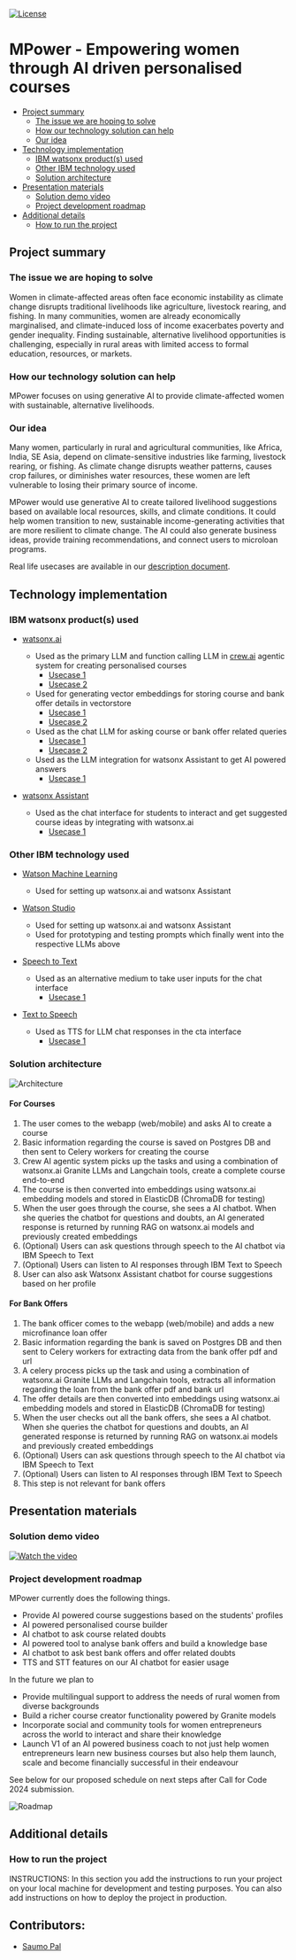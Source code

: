 [![License](https://img.shields.io/badge/License-Apache2-blue.svg)](https://www.apache.org/licenses/LICENSE-2.0)

# MPower - Empowering women through AI driven personalised courses

- [Project summary](#project-summary)
  - [The issue we are hoping to solve](#the-issue-we-are-hoping-to-solve)
  - [How our technology solution can help](#how-our-technology-solution-can-help)
  - [Our idea](#our-idea)
- [Technology implementation](#technology-implementation)
  - [IBM watsonx product(s) used](#ibm-watsonx-products-used)
  - [Other IBM technology used](#other-ibm-technology-used)
  - [Solution architecture](#solution-architecture)
- [Presentation materials](#presentation-materials)
  - [Solution demo video](#solution-demo-video)
  - [Project development roadmap](#project-development-roadmap)
- [Additional details](#additional-details)
  - [How to run the project](#how-to-run-the-project)

## Project summary

### The issue we are hoping to solve

Women in climate-affected areas often face economic instability as climate change disrupts traditional livelihoods like agriculture, livestock rearing, and fishing. In many communities, women are already economically marginalised, and climate-induced loss of income exacerbates poverty and gender inequality. Finding sustainable, alternative livelihood opportunities is challenging, especially in rural areas with limited access to formal education, resources, or markets.

### How our technology solution can help

MPower focuses on using generative AI to provide climate-affected women with sustainable, alternative livelihoods.

### Our idea

Many women, particularly in rural and agricultural communities, like Africa, India, SE Asia, depend on climate-sensitive industries like farming, livestock rearing, or fishing. As climate change disrupts weather patterns, causes crop failures, or diminishes water resources, these women are left vulnerable to losing their primary source of income.

MPower would use generative AI to create tailored livelihood suggestions based on available local resources, skills, and climate conditions. It could help women transition to new, sustainable income-generating activities that are more resilient to climate change. The AI could also generate business ideas, provide training recommendations, and connect users to microloan programs.

Real life usecases are available in our [description document](./DESCRIPTION.md).

## Technology implementation

### IBM watsonx product(s) used

- [watsonx.ai](https://www.ibm.com/products/watsonx-ai)
  - Used as the primary LLM and function calling LLM in [crew.ai](https://crew.ai) agentic system for creating personalised courses
    - [Usecase 1]()
    - [Usecase 2]()
  - Used for generating vector embeddings for storing course and bank offer details in vectorstore
    - [Usecase 1]()
    - [Usecase 2]()
  - Used as the chat LLM for asking course or bank offer related queries
    - [Usecase 1]()
    - [Usecase 2]()
  - Used as the LLM integration for watsonx Assistant to get AI powered answers
    - [Usecase 1]()

- [watsonx Assistant](https://cloud.ibm.com/catalog/services/watsonx-assistant)
  - Used as the chat interface for students to interact and get suggested course ideas by integrating with watsonx.ai
    - [Usecase 1]()

### Other IBM technology used

- [Watson Machine Learning](https://cloud.ibm.com/catalog/services/watson-machine-learning) 
  - Used for setting up watsonx.ai and watsonx Assistant

- [Watson Studio](https://cloud.ibm.com/catalog/services/watson-studio)
  - Used for setting up watsonx.ai and watsonx Assistant
  - Used for prototyping and testing prompts which finally went into the respective LLMs above

- [Speech to Text](https://cloud.ibm.com/catalog/services/speech-to-text)
  - Used as an alternative medium to take user inputs for the chat interface
    - [Usecase 1]()

- [Text to Speech](https://cloud.ibm.com/catalog/services/text-to-speech)
  - Used as TTS for LLM chat responses in the cta interface
    - [Usecase 1]()

### Solution architecture
![Architecture](./images/architecture.jpg)

#### For Courses

1. The user comes to the webapp (web/mobile) and asks AI to create a course
2. Basic information regarding the course is saved on Postgres DB and then sent to Celery workers for creating the course
3. Crew AI agentic system picks up the tasks and using a combination of watsonx.ai Granite LLMs and Langchain tools, create a complete course end-to-end
4. The course is then converted into embeddings using watsonx.ai embedding models and stored in ElasticDB (ChromaDB for testing)
5. When the user goes through the course, she sees a AI chatbot. When she queries the chatbot for questions and doubts, an AI generated response is returned by running RAG on watsonx.ai models and previously created embeddings
6. (Optional) Users can ask questions through speech to the AI chatbot via IBM Speech to Text
7. (Optional) Users can listen to AI responses through IBM Text to Speech
8. User can also ask Watsonx Assistant chatbot for course suggestions based on her profile



#### For Bank Offers

1. The bank officer comes to the webapp (web/mobile) and adds a new microfinance loan offer
2. Basic information regarding the bank is saved on Postgres DB and then sent to Celery workers for extracting data from the bank offer pdf and url
3. A celery process picks up the task and using a combination of watsonx.ai Granite LLMs and Langchain tools, extracts all information regarding the loan from the bank offer pdf and bank url
4. The offer details are then converted into embeddings using watsonx.ai embedding models and stored in ElasticDB (ChromaDB for testing)
5. When the user checks out all the bank offers, she sees a AI chatbot. When she queries the chatbot for questions and doubts, an AI generated response is returned by running RAG on watsonx.ai models and previously created embeddings
6. (Optional) Users can ask questions through speech to the AI chatbot via IBM Speech to Text 
7. (Optional) Users can listen to AI responses through IBM Text to Speech
8. This step is not relevant for bank offers


## Presentation materials

### Solution demo video

[![Watch the video](https://raw.githubusercontent.com/Liquid-Prep/Liquid-Prep/main/images/readme/IBM-interview-video-image.png)](https://youtu.be/vOgCOoy_Bx0)

### Project development roadmap

MPower currently does the following things.

- Provide AI powered course suggestions based on the students' profiles
- AI powered personalised course builder
- AI chatbot to ask course related doubts
- AI powered tool to analyse bank offers and build a knowledge base
- AI chatbot to ask best bank offers and offer related doubts
- TTS and STT features on our AI chatbot for easier usage

In the future we plan to
- Provide multilingual support to address the needs of rural women from diverse backgrounds
- Build a richer course creator functionality powered by Granite models
- Incorporate social and community tools for women entrepreneurs across the world to interact and share their knowledge
- Launch V1 of an AI powered business coach to not just help women entrepreneurs learn new business courses but also help them launch, scale and become financially successful in their endeavour

See below for our proposed schedule on next steps after Call for Code 2024 submission.

![Roadmap](./images/roadmap.jpg)

## Additional details

### How to run the project

INSTRUCTIONS: In this section you add the instructions to run your project on your local machine for development and testing purposes. You can also add instructions on how to deploy the project in production.


## Contributors:

* [Saumo Pal](https://github.com/SaumoPal97)

